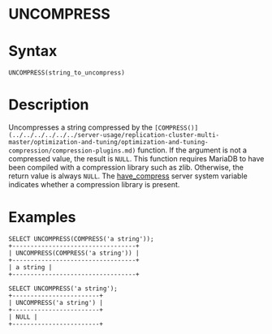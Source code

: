 # UNCOMPRESS

#

# Syntax

```
UNCOMPRESS(string_to_uncompress)
```

#

# Description

Uncompresses a string compressed by the `[COMPRESS()](../../../../../../server-usage/replication-cluster-multi-master/optimization-and-tuning/optimization-and-tuning-compression/compression-plugins.md)` function. If the
argument is not a compressed value, the result is `NULL`. This function
requires MariaDB to have been compiled with a compression library such
as zlib. Otherwise, the return value is always `NULL`. The [have_compress](../../../../../../server-usage/replication-cluster-multi-master/optimization-and-tuning/system-variables/server-system-variables.md#have_compress) server system variable indicates whether a compression library is present.

#

# Examples

```
SELECT UNCOMPRESS(COMPRESS('a string'));
+----------------------------------+
| UNCOMPRESS(COMPRESS('a string')) |
+----------------------------------+
| a string |
+----------------------------------+

SELECT UNCOMPRESS('a string');
+------------------------+
| UNCOMPRESS('a string') |
+------------------------+
| NULL |
+------------------------+
```